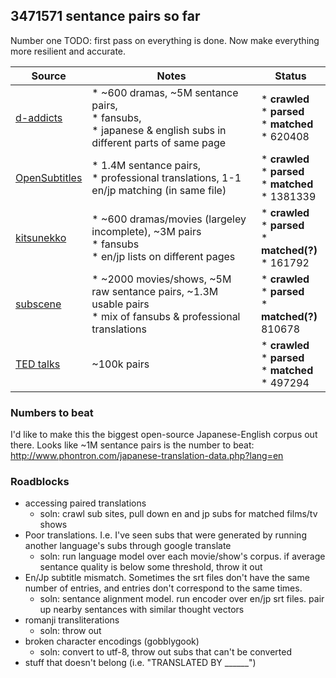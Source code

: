 ## 3471571 sentance pairs so far

Number one TODO: first pass on everything is done. Now make everything more resilient and accurate. 

| Source                                                                                                     | Notes                                                                                                            | Status                                          |
|----------------------------------------------------------------------------------------------------------|------------------------------------------------------------------------------------------------------------------|-------------------------------------------------|
| [d-addicts](http://www.d-addicts.com/forums/page/subtitles?sid=c00e06662e59c449c2b2814b22e7bc90#Japanese) | * ~600 dramas, ~5M sentance pairs,<br>  * fansubs,<br> * japanese & english subs in different parts of same page | * **crawled**<br/>* **parsed** <br/>* **matched**<br/>* 620408                                  |
| [OpenSubtitles](http://opus.lingfil.uu.se/OpenSubtitles2016.php)                                         | * 1.4M sentance pairs,<br> * professional translations, 1-1 en/jp matching (in same file)                        | * **crawled**<br/>* **parsed**<br/>* **matched**<br/>* 1381339  |
| [kitsunekko](http://kitsunekko.net/dirlist.php?dir=subtitles%2Fjapanese%2F)                              | * ~600 dramas/movies (largeley incomplete), ~3M pairs<br> * fansubs<br> * en/jp lists on different pages         | * **crawled**<br/>* **parsed**<br/>* **matched(?)** <br/> * 161792 |
| [subscene](http://v2.subscene.com/subtitles/a/japanese.aspx)                                             | * ~2000 movies/shows, ~5M raw sentance pairs, ~1.3M usable pairs<br> * mix of fansubs & professional translations                       | * **crawled**<br/>* **parsed**<br/>* **matched(?)** <br/> 810678 |
| [TED talks](https://www.ted.com/talks) | ~100k pairs | * **crawled**<br/> * **parsed**<br/>* **matched** </br>* 497294 |

### Numbers to beat

I'd like to make this the biggest open-source Japanese-English corpus out there. Looks like ~1M sentance pairs is the number to beat: http://www.phontron.com/japanese-translation-data.php?lang=en


### Roadblocks

* accessing paired translations
  * soln: crawl sub sites, pull down en and jp subs for matched films/tv shows
* Poor translations. I.e. I've seen subs that were generated by running another language's subs through google translate
  * soln: run language model over each movie/show's corpus. if average sentance quality is below some threshold, throw it out
* En/Jp subtitle mismatch. Sometimes the srt files don't have the same number of entries, and entries don't correspond to the same times.
  * soln: sentance alignment model. run encoder over en/jp srt files. pair up nearby sentances with similar thought vectors
* romanji transliterations
  * soln: throw out
* broken character encodings (gobblygook)
  * soln: convert to utf-8, throw out subs that can't be converted
* stuff that doesn't belong (i.e. "TRANSLATED BY ______")








